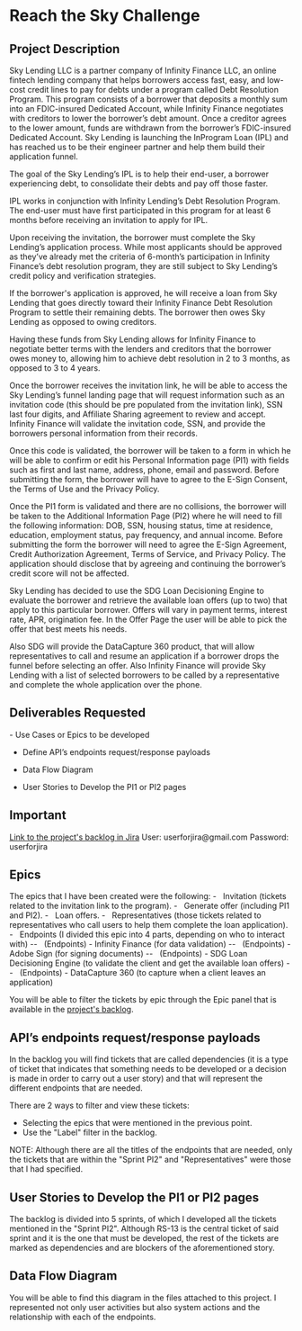 <h1> Reach the Sky Challenge </h1>

<h2> Project Description </h2>
Sky Lending LLC is a partner company of Infinity Finance LLC, an online fintech lending company that helps borrowers access fast, easy, and low-cost credit lines to pay for debts under a program
called Debt Resolution Program. This program consists of a borrower that deposits a monthly sum into an FDIC-insured Dedicated Account, while Infinity Finance negotiates with creditors to lower the
borrower’s debt amount. Once a creditor agrees to the lower amount, funds are withdrawn from the borrower’s FDIC-insured Dedicated Account.
Sky Lending is launching the InProgram Loan (IPL) and has reached us to be their engineer partner and help them build their application funnel.

The goal of the Sky Lending’s IPL is to help their end-user, a borrower experiencing debt, to consolidate their debts and pay off those faster.

IPL works in conjunction with Infinity Lending’s Debt Resolution Program. The end-user must have first participated in this program for at least 6 months before receiving an invitation to apply for IPL.

Upon receiving the invitation, the borrower must complete the Sky Lending’s application process.
While most applicants should be approved as they’ve already met the criteria of 6-month’s participation in Infinity Finance’s debt resolution program, they are still subject to Sky Lending’s credit
policy and verification strategies. 

If the borrower's application is approved, he will receive a loan from Sky Lending that goes directly toward their Infinity Finance Debt Resolution Program to settle their remaining debts. The borrower
then owes Sky Lending as opposed to owing creditors.

Having these funds from Sky Lending allows for Infinity Finance to negotiate better terms with the lenders and creditors that the borrower owes money to, allowing him to achieve debt resolution in 2
to 3 months, as opposed to 3 to 4 years.

Once the borrower receives the invitation link, he will be able to access the Sky Lending’s funnel landing page that will request information such as an invitation code (this should be pre populated
from the invitation link), SSN last four digits, and Affiliate Sharing agreement to review and accept. Infinity Finance will validate the invitation code, SSN, and provide the borrowers personal information from their records.

Once this code is validated, the borrower will be taken to a form in which he will be able to confirm or edit his Personal Information page (PI1) with fields such as first and last name, address, phone,
email and password. Before submitting the form, the borrower will have to agree to the E-Sign Consent, the Terms of Use and the Privacy Policy.

Once the PI1 form is validated and there are no collisions, the borrower will be taken to the Additional Information Page (PI2) where he will need to fill the following information: DOB, SSN,
housing status, time at residence, education, employment status, pay frequency, and annual income. Before submitting the form the borrower will need to agree the E-Sign Agreement, Credit
Authorization Agreement, Terms of Service, and Privacy Policy. The application should disclose that by agreeing and continuing the borrower’s credit score will not be affected.

Sky Lending has decided to use the SDG Loan Decisioning Engine to evaluate the borrower and retrieve the available loan offers (up to two) that apply to this particular borrower. Offers will vary in
payment terms, interest rate, APR, origination fee. In the Offer Page the user will be able to pick the offer that best meets his needs.

Also SDG will provide the DataCapture 360 product, that will allow representatives to call and resume an application if a borrower drops the funnel before selecting an offer.
Also Infinity Finance will provide Sky Lending with a list of selected borrowers to be called by a representative and complete the whole application over the phone.

<h2> Deliverables Requested </h2>
- Use Cases or Epics to be developed

- Define API’s endpoints request/response payloads

- Data Flow Diagram

- User Stories to Develop the PI1 or PI2 pages


<h2> Important </h2>
<a href="https://leonardosly.atlassian.net/jira/software/projects/RS/boards/8/backlog">Link to the project's backlog in Jira</a>
User: userforjira@gmail.com
Password: userforjira

<h2> Epics </h2>
The epics that I have been created were the following:
- &nbsp; Invitation (tickets related to the invitation link to the program).
- &nbsp; Generate offer (including PI1 and PI2).
- &nbsp; Loan offers.
- &nbsp; Representatives (those tickets related to representatives who call users to help them complete the loan application).
- &nbsp; Endpoints (I divided this epic into 4 parts, depending on who to interact with)
-- &nbsp; (Endpoints) - Infinity Finance (for data validation)
-- &nbsp; (Endpoints) - Adobe Sign (for signing documents)
-- &nbsp; (Endpoints) - SDG Loan Decisioning Engine (to validate the client and get the available loan offers)
-- &nbsp; (Endpoints) - DataCapture 360 (to capture when a client leaves an application)

 You will be able to filter the tickets by epic through the Epic panel that is available in the <a href="https://leonardosly.atlassian.net/jira/software/projects/RS/boards/8/backlog">project's backlog</a>.
 
<h2> API’s endpoints request/response payloads </h2>
In the backlog you will find tickets that are called dependencies (it is a type of ticket that indicates that something needs to be developed or a decision is made in order to carry out a user story) and that will represent the different endpoints that are needed.

There are 2 ways to filter and view these tickets:
- Selecting the epics that were mentioned in the previous point.
- Use the "Label" filter in the backlog.

NOTE: Although there are all the titles of the endpoints that are needed, only the tickets that are within the "Sprint PI2" and "Representatives" were those that I had specified.

<h2> User Stories to Develop the PI1 or PI2 pages </h2>
The backlog is divided into 5 sprints, of which I developed all the tickets mentioned in the "Sprint PI2". Although RS-13 is the central ticket of said sprint and it is the one that must be developed, the rest of the tickets are marked as dependencies and are blockers of the aforementioned story.

<h2> Data Flow Diagram </h2>
You will be able to find this diagram in the files attached to this project. I represented not only user activities but also system actions and the relationship with each of the endpoints.
